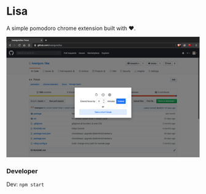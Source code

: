 # Lisa
A simple pomodoro chrome extension built with :heart:.

<div align="center">
    <img src="./lisa screenshot.png" alt="Lisa Screenshot">
</div>

### Developer
Dev: `npm start`
